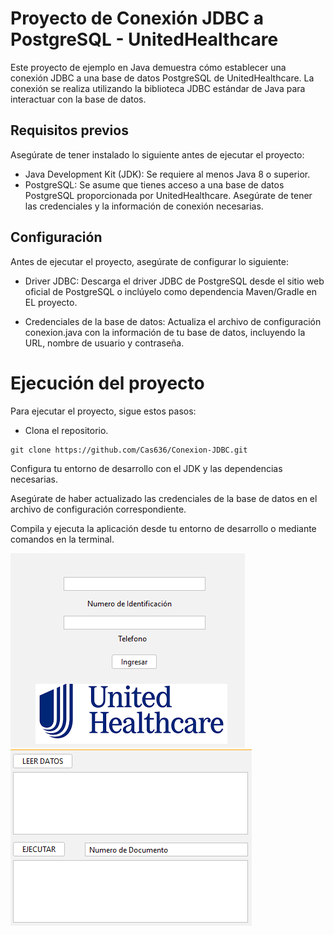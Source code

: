 # Proyecto de Conexión JDBC a PostgreSQL - UnitedHealthcare

Este proyecto de ejemplo en Java demuestra cómo establecer una conexión JDBC a una base de datos PostgreSQL de UnitedHealthcare. La conexión se realiza utilizando la biblioteca JDBC estándar de Java para interactuar con la base de datos.

## Requisitos previos
Asegúrate de tener instalado lo siguiente antes de ejecutar el proyecto:

- Java Development Kit (JDK): Se requiere al menos Java 8 o superior.
- PostgreSQL: Se asume que tienes acceso a una base de datos PostgreSQL proporcionada por UnitedHealthcare. Asegúrate de tener las credenciales y la información de conexión necesarias.
## Configuración
Antes de ejecutar el proyecto, asegúrate de configurar lo siguiente:

- Driver JDBC: Descarga el driver JDBC de PostgreSQL desde el sitio web oficial de PostgreSQL o inclúyelo como dependencia Maven/Gradle en EL proyecto.

- Credenciales de la base de datos: Actualiza el archivo de configuración conexion.java con la información de tu base de datos, incluyendo la URL, nombre de usuario y contraseña.

# Ejecución del proyecto
Para ejecutar el proyecto, sigue estos pasos:

- Clona el repositorio.
```node
git clone https://github.com/Cas636/Conexion-JDBC.git
```
Configura tu entorno de desarrollo con el JDK y las dependencias necesarias.

Asegúrate de haber actualizado las credenciales de la base de datos en el archivo de configuración correspondiente.

Compila y ejecuta la aplicación desde tu entorno de desarrollo o mediante comandos en la terminal.

![](/recursos/img1.png)
![](/recursos/img2.png)